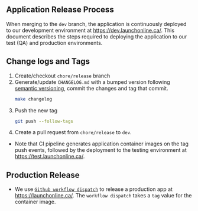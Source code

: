 ## Application Release Process

When merging to the `dev` branch, the application is continuously deployed to our development environment at https://dev.launchonline.ca/. This document describes the steps required to deploying the application to our test (QA) and production environments.

## Change logs and Tags

1. Create/checkout `chore/release` branch
1. Generate/update `CHANGELOG.md` with a bumped version following [semantic versioning](https://semver.org/), commit the changes and tag that commit.
   ```sh
   make changelog
   ```
1. Push the new tag
   ```sh
   git push --follow-tags
   ```
1. Create a pull request from `chore/release` to `dev`.

- Note that CI pipeline generates application container images on the tag push events, followed by the deployment to the testing environment at https://test.launchonline.ca/.

## Production Release

- We use [`Github workflow dispatch`](https://docs.github.com/en/actions/reference/events-that-trigger-workflows#manual-events) to release a production app at https://launchonline.ca/. The `workflow dispatch` takes a `tag` value for the container image.
